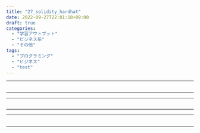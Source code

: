 ```yaml
---
title: "27_solidity_hardhat"
date: 2022-09-27T22:01:18+09:00
draft: true
categories:
  - "学習アウトプット"
  - "ビジネス系"
  - "その他"
tags:
  - "プログラミング"
  - "ビジネス"
  - "test"
---
```


<!--more-->


***

## 

***

***

## 

***

***

## 

***